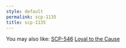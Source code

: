 ```yaml
---
style: default
permalink: scp-1135
title: scp-1135
---
```

You may also like:
[SCP-546](http://scp-wiki.net/scp-546)
[Loyal to the Cause](http://scp-wiki.net/loyal-to-the-cause)